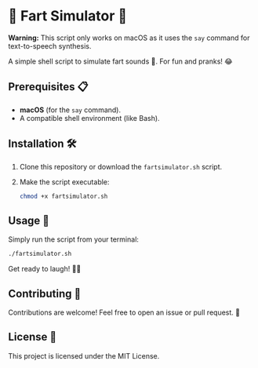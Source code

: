 # 💨 Fart Simulator 💨

**Warning:** This script only works on macOS as it uses the `say` command for text-to-speech synthesis.

A simple shell script to simulate fart sounds 💨. For fun and pranks! 😂

## Prerequisites 📋

- **macOS** (for the `say` command).
- A compatible shell environment (like Bash).

## Installation 🛠️

1. Clone this repository or download the `fartsimulator.sh` script.
2. Make the script executable:

   ```bash
   chmod +x fartsimulator.sh
   ```

## Usage 🚀

Simply run the script from your terminal:

```bash
./fartsimulator.sh
```

Get ready to laugh! 💨😂

## Contributing 🤝

Contributions are welcome! Feel free to open an issue or pull request. 💨

## License 📄

This project is licensed under the MIT License.
